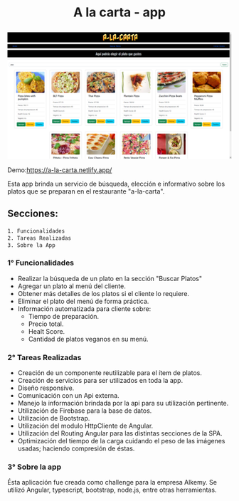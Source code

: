 # <p align ="center">A la carta - app</p>
<img src="https://github.com/santiagocarranz-a/Challenge-Alkemy-Frontend-Angular/blob/bf5f148cf52a2e224c94c0ff58219d52e6d8f685/a%20la%20carta%20search.png" alt="" title="Optional title">

Demo:https://a-la-carta.netlify.app/

Esta app brinda un servicio de búsqueda, elección e informativo sobre los platos que se preparan en el restaurante "a-la-carta".

## Secciones:
```
1. Funcionalidades
2. Tareas Realizadas
3. Sobre la App
```

### 1° Funcionalidades

* Realizar la búsqueda de un plato en la sección "Buscar Platos"
* Agregar un plato al menú del cliente.
* Obtener más detalles de los platos si el cliente lo requiere.
* Eliminar el plato del menú de forma práctica.
* Información automatizada para cliente sobre: 
   - Tiempo de preparación.
   - Precio total.
   - Healt Score.
   - Cantidad de platos veganos en su menú.


### 2° Tareas Realizadas

* Creación de un componente reutilizable para el ítem de platos.
* Creación de servicios para ser utilizados en toda la app.
* Diseño responsive.
* Comunicación con un Api externa.
* Manejo la información brindada por la api para su utilización pertinente.
* Utilización de Firebase para la base de datos.
* Utilización de Bootstrap.
* Utilización del modulo HttpCliente de Angular.
* Utilización del Routing Angular para las distintas secciones de la SPA.
* Optimización del tiempo de la carga cuidando el peso de las imágenes usadas; haciendo compresión de éstas.

### 3° Sobre la app

Ésta aplicación fue creada como challenge para la empresa Alkemy. 
Se utilizó Angular, typescript, bootstrap, node.js, entre otras herramientas.

